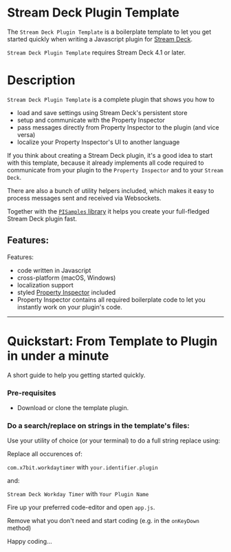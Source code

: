 
# Stream Deck Plugin Template

The `Stream Deck Plugin Template` is a boilerplate template to let you get started quickly when writing a Javascript plugin for [Stream Deck](https://developer.elgato.com/documentation/stream-deck/).

`Stream Deck Plugin Template` requires Stream Deck 4.1 or later.

# Description

`Stream Deck Plugin Template` is a complete plugin that shows you how to
- load and save settings using Stream Deck's persistent store
- setup and communicate with the Property Inspector
- pass messages directly from Property Inspector to the plugin (and vice versa)
- localize your Property Inspector's UI to another language
  

If you think about creating a Stream Deck plugin, it's a good idea to start with this template, because it already implements all code required to communicate from your plugin to the `Property Inspector` and to your `Stream Deck`.

There are also a bunch of utility helpers included, which makes it easy to process messages sent and received via Websockets.

Together with the [`PISamples` library](https://github.com/elgatosf/streamdeck-pisamples/) it helps you create your full-fledged Stream Deck plugin fast.

## Features:

Features:

- code written in Javascript
- cross-platform (macOS, Windows)
- localization support
- styled [Property Inspector](https://developer.elgato.com/documentation/stream-deck/sdk/property-inspector/) included
- Property Inspector contains all required boilerplate code to let you instantly work on your plugin's code.

----

# Quickstart: From Template to Plugin in under a minute

A short guide to help you getting started quickly.

### Pre-requisites

- Download or clone the template plugin.

### Do a search/replace on strings in the template's files:

Use your utility of choice (or your terminal) to do a full string replace using:

Replace all occurences of:

`com.x7bit.workdaytimer` with `your.identifier.plugin`

and:

`Stream Deck Workday Timer` with `Your Plugin Name`

Fire up your preferred code-editor and open `app.js`.

Remove what you don't need and start coding (e.g. in the `onKeyDown` method)

Happy coding...
